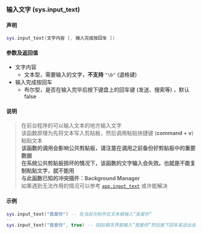 ### 输入文字 \(**sys\.input\_text**\)


#### 声明
```lua
sys.input_text(文字内容 [, 输入完成按回车 ])
```


#### 参数及返回值
- 文字内容
    - 文本型，需要输入的文字，**不支持** `"\b"` (退格键) 
- 输入完成按回车
    - 布尔型，是否在输入完毕后按下键盘上的回车键 (发送、搜索等) ，默认 false


#### 说明  
> 在前台程序的可以输入文本的地方输入文字  
> 该函数原理为先将文本写入剪贴板，然后调用粘贴快捷键 (**command \+ v**) 粘贴文本  
> **该函数的调用会影响公共剪贴板，请注意在调用之前备份好剪贴板中的重要数据**   
> **在系统公共剪贴板损坏的情况下，该函数的文字输入会失效。也就是不能复制粘贴文字，就不能用**    
> **与此函数已知的冲突插件：Background Manager**  
> 如果遇到无法作用的情况可以参考 [`app.input_text`](/Handbook/app/app.input_text.md) 或许能解决  


#### 示例  
```lua
sys.input_text("我爱你") -- 在当前光标所在文本框输入“我爱你”
--
sys.input_text("我爱你", true) -- 在QQ聊天界面输入“我爱你”然后按下回车发送出去
```

